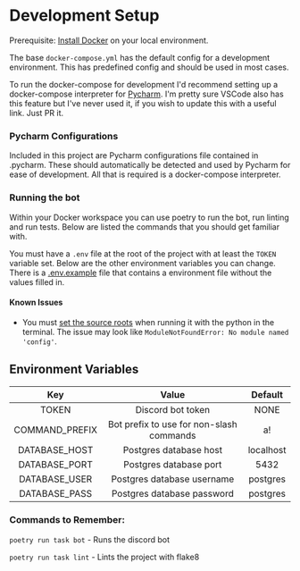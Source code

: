# Development Setup

Prerequisite: [Install Docker](https://docs.docker.com/install) on your local environment.

The base `docker-compose.yml` has the default config for a development environment. This has predefined config and 
should be used in most cases. 

To run the docker-compose for development I'd recommend setting up a docker-compose interpreter for 
[Pycharm](https://www.jetbrains.com/help/pycharm/using-docker-compose-as-a-remote-interpreter.html). I'm pretty sure 
VSCode also has this feature but I've never used it, if you wish to update this with a useful link. Just PR it.

### Pycharm Configurations
Included in this project are Pycharm configurations file contained in .pycharm. 
These should automatically be detected and used by Pycharm for ease of development.
All that is required is a docker-compose interpreter.

### Running the bot
Within your Docker workspace you can use poetry to run the bot, run linting and run tests. Below are listed the commands
that you should get familiar with.

You must have a `.env` file at the root of the project with at least the `TOKEN` variable set. Below are the other 
environment variables you can change. There is a [.env.example](.env.example) file that contains a environment file 
without the values filled in.

#### Known Issues
- You must [set the source roots](https://stackoverflow.com/questions/4580101/python-add-pythonpath-during-command-line-module-run) when running it with the python in the terminal. The issue may look like `ModuleNotFoundError: No module named 'config'`.


Environment Variables
----------------------
|Key            |Value                                    |Default  |
|:---:          |:---:                                    |:---:    |
|TOKEN          |Discord bot token                        |NONE     |
|COMMAND_PREFIX |Bot prefix to use for non-slash commands |a!       |
|DATABASE_HOST  |Postgres database host                   |localhost|
|DATABASE_PORT  |Postgres database port                   |5432     |
|DATABASE_USER  |Postgres database username               |postgres |
|DATABASE_PASS  |Postgres database password               |postgres |

### Commands to Remember:

`poetry run task bot` - Runs the discord bot

`poetry run task lint` - Lints the project with flake8
